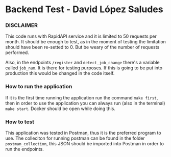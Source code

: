 # Backend Test - David López Saludes
### DISCLAIMER ###
This code runs with RapidAPI service and it is limited to 50 requests per month. It should be enough to test, as in the moment of testing the limitation should have been re-setted to 0. But be weary of the number of requests performed.

Also, in the endpoints `/register` and `detect_job_change` there's a variable called `job_num`. It is there for testing purposes. If this is going to be put into production this would be changed in the code itself.  

### How to run the application ###
If it is the first time running the application run the command `make first`, then in order to use the application you can always run (also in the terminal) `make start`. Docker should be open while doing this.

### How to test ###
This application was tested in Postman, thus it is the preferred program to use. The colleciton for running postman can be found in the folder `postman_collection`, this JSON should be imported into Postman in order to run the endpoints.

